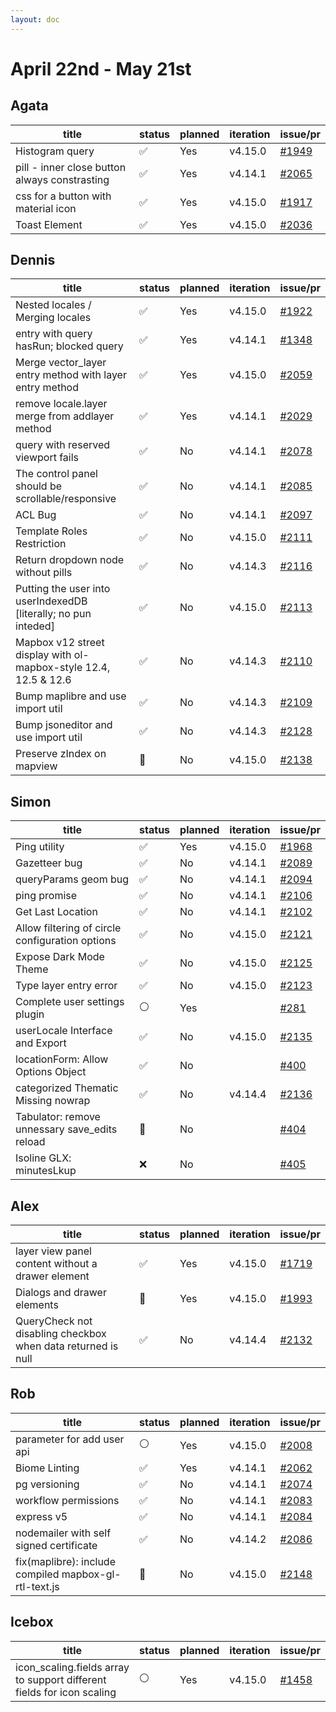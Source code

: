 ```yaml
---
layout: doc
---
```


# April 22nd - May 21st

## Agata

| title                                         | status | planned | iteration | issue/pr                                             |
| --------------------------------------------- | ------ | ------- | --------- | ---------------------------------------------------- |
| Histogram query                               | ✅     | Yes     | v4.15.0   | [#1949](https://github.com/GEOLYTIX/xyz/issues/1949) |
| pill - inner close button always constrasting | ✅     | Yes     | v4.14.1   | [#2065](https://github.com/GEOLYTIX/xyz/pull/2065)   |
| css for a button with material icon           | ✅     | Yes     | v4.15.0   | [#1917](https://github.com/GEOLYTIX/xyz/issues/1917) |
| Toast Element                                 | ✅     | Yes     | v4.15.0   | [#2036](https://github.com/GEOLYTIX/xyz/issues/2036) |

## Dennis

| title                                                            | status | planned | iteration | issue/pr                                             |
| ---------------------------------------------------------------- | ------ | ------- | --------- | ---------------------------------------------------- |
| Nested locales / Merging locales                                 | ✅     | Yes     | v4.15.0   | [#1922](https://github.com/GEOLYTIX/xyz/issues/1922) |
| entry with query hasRun; blocked query                           | ✅     | Yes     | v4.14.1   | [#1348](https://github.com/GEOLYTIX/xyz/issues/1348) |
| Merge vector_layer entry method with layer entry method          | ✅     | Yes     | v4.15.0   | [#2059](https://github.com/GEOLYTIX/xyz/pull/2059)   |
| remove locale.layer merge from addlayer method                   | ✅     | Yes     | v4.14.1   | [#2029](https://github.com/GEOLYTIX/xyz/issues/2061) |
| query with reserved viewport fails                               | ✅     | No      | v4.14.1   | [#2078](https://github.com/GEOLYTIX/xyz/issues/2078) |
| The control panel should be scrollable/responsive                | ✅     | No      | v4.14.1   | [#2085](https://github.com/GEOLYTIX/xyz/issues/2085) |
| ACL Bug                                                          | ✅     | No      | v4.14.1   | [#2097](https://github.com/GEOLYTIX/xyz/issues/2097) |
| Template Roles Restriction                                       | ✅     | No      | v4.15.0   | [#2111](https://github.com/GEOLYTIX/xyz/issues/2111) |
| Return dropdown node without pills                               | ✅     | No      | v4.14.3   | [#2116](https://github.com/GEOLYTIX/xyz/issues/2116) |
| Putting the user into userIndexedDB [literally; no pun inteded]  | ✅     | No      | v4.15.0   | [#2113](https://github.com/GEOLYTIX/xyz/issues/2113) |
| Mapbox v12 street display with ol-mapbox-style 12.4, 12.5 & 12.6 | ✅     | No      | v4.14.3   | [#2110](https://github.com/GEOLYTIX/xyz/issues/2110) |
| Bump maplibre and use import util                                | ✅     | No      | v4.14.3   | [#2109](https://github.com/GEOLYTIX/xyz/issues/2109) |
| Bump jsoneditor and use import util                              | ✅     | No      | v4.14.3   | [#2128](https://github.com/GEOLYTIX/xyz/issues/2128) |
| Preserve zIndex on mapview                                       | 👀     | No      | v4.15.0   | [#2138](https://github.com/GEOLYTIX/xyz/issues/2138) |

## Simon

| title                                           | status | planned | iteration | issue/pr                                                   |
| ----------------------------------------------- | ------ | ------- | --------- | ---------------------------------------------------------- |
| Ping utility                                    | ✅     | Yes     | v4.15.0   | [#1968](https://github.com/GEOLYTIX/xyz/issues/1968)       |
| Gazetteer bug                                   | ✅     | No      | v4.14.1   | [#2089](https://github.com/GEOLYTIX/xyz/issues/2089)       |
| queryParams geom bug                            | ✅     | No      | v4.14.1   | [#2094](https://github.com/GEOLYTIX/xyz/pull/2094)         |
| ping promise                                    | ✅     | No      | v4.14.1   | [#2106](https://github.com/GEOLYTIX/xyz/pull/2106)         |
| Get Last Location                               | ✅     | No      | v4.14.1   | [#2102](https://github.com/GEOLYTIX/xyz/pull/2102)         |
| Allow filtering of circle configuration options | ✅     | No      | v4.15.0   | [#2121](https://github.com/GEOLYTIX/xyz/issues/2121)       |
| Expose Dark Mode Theme                          | ✅     | No      | v4.15.0   | [#2125](https://github.com/GEOLYTIX/xyz/issues/2125)       |
| Type layer entry error                          | ✅     | No      | v4.15.0   | [#2123](https://github.com/GEOLYTIX/xyz/issues/2123)       |
| Complete user settings plugin                   | ⚪️     | Yes     |           | [#281](https://github.com/GEOLYTIX/xyz_plugins/issues/281) |
| userLocale Interface and Export                 | ✅     | No      | v4.15.0   | [#2135](https://github.com/GEOLYTIX/xyz/issues/2135)       |
| locationForm: Allow Options Object              | ✅     | No      |           | [#400](https://github.com/GEOLYTIX/xyz_plugins/issues/400) |
| categorized Thematic Missing nowrap             | ✅     | No      | v4.14.4   | [#2136](https://github.com/GEOLYTIX/xyz/pull/2136)         |
| Tabulator: remove unnessary save_edits reload   | 👀     | No      |           | [#404](https://github.com/GEOLYTIX/xyz_plugins/issues/404) |
| Isoline GLX: minutesLkup                        | ❌     | No      |           | [#405](https://github.com/GEOLYTIX/xyz_plugins/issues/405) |

## Alex

| title                                                        | status | planned | iteration | issue/pr                                             |
| ------------------------------------------------------------ | ------ | ------- | --------- | ---------------------------------------------------- |
| layer view panel content without a drawer element            | ✅     | Yes     | v4.15.0   | [#1719](https://github.com/GEOLYTIX/xyz/issues/1719) |
| Dialogs and drawer elements                                  | 👀     | Yes     | v4.15.0   | [#1993](https://github.com/GEOLYTIX/xyz/issues/1993) |
| QueryCheck not disabling checkbox when data returned is null | ✅     | No      | v4.14.4   | [#2132](https://github.com/GEOLYTIX/xyz/issues/2132) |

## Rob

| title                                                 | status | planned | iteration | issue/pr                                             |
| ----------------------------------------------------- | ------ | ------- | --------- | ---------------------------------------------------- |
| parameter for add user api                            | ⚪️     | Yes     | v4.15.0   | [#2008](https://github.com/GEOLYTIX/xyz/issues/2008) |
| Biome Linting                                         | ✅     | Yes     | v4.14.1   | [#2062](https://github.com/GEOLYTIX/xyz/issues/2062) |
| pg versioning                                         | ✅     | No      | v4.14.1   | [#2074](https://github.com/GEOLYTIX/xyz/issues/2074) |
| workflow permissions                                  | ✅     | No      | v4.14.1   | [#2083](https://github.com/GEOLYTIX/xyz/issues/2083) |
| express v5                                            | ✅     | No      | v4.14.1   | [#2084](https://github.com/GEOLYTIX/xyz/issues/2084) |
| nodemailer with self signed certificate               | ✅     | No      | v4.14.2   | [#2086](https://github.com/GEOLYTIX/xyz/issues/2086) |
| fix(maplibre): include compiled mapbox-gl-rtl-text.js | 👀     | No      | v4.15.0   | [#2148](https://github.com/GEOLYTIX/xyz/pull/2148)   |

## Icebox

| title                                                                  | status | planned | iteration | issue/pr                                             |
| ---------------------------------------------------------------------- | ------ | ------- | --------- | ---------------------------------------------------- |
| icon_scaling.fields array to support different fields for icon scaling | ⚪️     | Yes     | v4.15.0   | [#1458](https://github.com/GEOLYTIX/xyz/issues/1458) |
